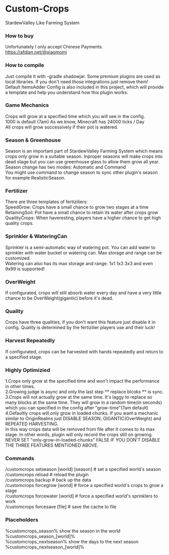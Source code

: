 # Custom-Crops
StardewValley Like Farming System

### How to buy
Unfortunately I only accept Chinese Payments.\
https://afdian.net/@xiaomomi

### How to compile
Just compile it with -gradle shadowjar. Some premium plugins are used as 
local libraries. If you don't need those integrations just remove them!
Default ItemsAdder Config is also included in this project, which will 
provide a template and help you understand how this plugin works.

### Game Mechanics
Crops will grow at a specified time which you will see in the config.\
1000 is default (7am) As we know, Minecraft has 24000 ticks / Day\
All crops will grow successively if their pot is watered.

### Season & Greenhouse
Season is an important part of StardewValley Farming System
which means crops only grow in a suitable season. Inproper
seasons will make crops into dead stage but you can use 
greenhouse glass to allow them grow all year.\
Season change has two modes: Automatic and Command\
You might use command to change season to sync other plugin's season for example RealisticSeason.

### Fertilizer
There are three templates of fertiziliers: \
SpeedGrow: Crops have a small chance to grow two stages at a time\
RetainingSoil: Pot have a small chance to retain its water after crops grow\
QuailityCrops: When haveresting, players have a higher chance to get high quality crops.

### Sprinkler & WateringCan
Sprinkler is a semi-automatic way of watering pot. You can add water to sprinkler with
water bucket or watering can. Max storage and range can be customized.\
Watering can also has its max storage and range. 1x1 1x3 3x3 and even 9x99 is supported!

### OverWeight
If configurated, crops will still absorb water every day and have a very little chance to be OverWeight(gigantic) before it's dead.

### Quality
Crops have three qualities, if you don't want this feature just disable it in config. 
Quality is determined by the fertizilier players use and their luck!

### Harvest Repeatedly
If configurated, crops can be harvested with hands repeatedly and return to a specified stage.

### Highly Optimizied
1.Crops only grow at the specified time and won't impact the performance in other times.\
2.Growing judge is async and only the last step ** replace blcoks ** is sync.\
3.Crops will not actually grow at the same time. It's laggy to replace so many blocks at the same time. They will grow in a random time(in seconds) which you can specified in the config after "grow-time"(7am default)\
4.Defaultly crops will only grow in loaded chunks. If you want a mechanic similar to OriginRealms just DISABLE SEASON, GIGANTIC(OverWeight) and REPEATED HARVESTING.\
In this way crops data will be removed from file after it comes to its max stage. In other words, plugin will only record the crops still on growing.\
NEVER SET "only-grow-in-loaded-chunks" FALSE IF YOU DON'T DISABLE THE THREE FEATURES MENTIONED ABOVE.

### Commands
/customcrops setseason [world] [season] # set a specified world's season\
/customcrops reload # reload the plugin\
/customcrops backup # back up the data\
/customcrops forcegrow [world] # force a specified world's crops to grow a stage\
/customcrops forcewater [world] # force a specified world's sprinklers to work\
/customcrops forcesave [file] # save the cache to file

### Placeholders
%customcrops_season% show the season in the world\
%customcrops_season_[world]%\
%customcrops_nextseason% show the days to the next season\
%customcrops_nextseason_[world]%
